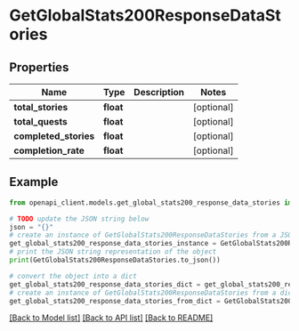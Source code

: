 # GetGlobalStats200ResponseDataStories


## Properties

Name | Type | Description | Notes
------------ | ------------- | ------------- | -------------
**total_stories** | **float** |  | [optional] 
**total_quests** | **float** |  | [optional] 
**completed_stories** | **float** |  | [optional] 
**completion_rate** | **float** |  | [optional] 

## Example

```python
from openapi_client.models.get_global_stats200_response_data_stories import GetGlobalStats200ResponseDataStories

# TODO update the JSON string below
json = "{}"
# create an instance of GetGlobalStats200ResponseDataStories from a JSON string
get_global_stats200_response_data_stories_instance = GetGlobalStats200ResponseDataStories.from_json(json)
# print the JSON string representation of the object
print(GetGlobalStats200ResponseDataStories.to_json())

# convert the object into a dict
get_global_stats200_response_data_stories_dict = get_global_stats200_response_data_stories_instance.to_dict()
# create an instance of GetGlobalStats200ResponseDataStories from a dict
get_global_stats200_response_data_stories_from_dict = GetGlobalStats200ResponseDataStories.from_dict(get_global_stats200_response_data_stories_dict)
```
[[Back to Model list]](../README.md#documentation-for-models) [[Back to API list]](../README.md#documentation-for-api-endpoints) [[Back to README]](../README.md)


